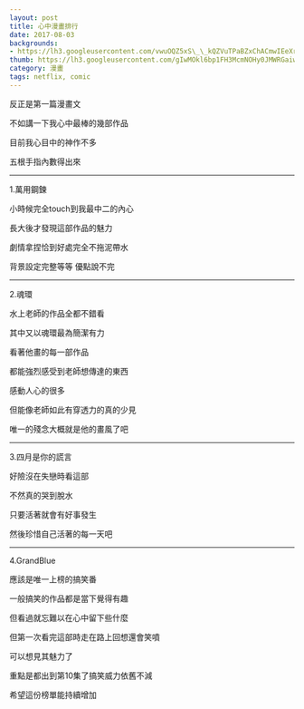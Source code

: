 ```yaml
---
layout: post
title: 心中漫畫排行
date: 2017-08-03
backgrounds:
- https://lh3.googleusercontent.com/vwuOQZ5xS\_\_kQZVuTPaBZxChACmwIEeXrkznajiHJTxYso\_IpI2JD\_1LxsF\_5ZsWWi6Nq1jGexF00qjDuYsE-b45VXWJBQUNa50lhWeJ4E5Dyg\_c0Yb9eo1nSuu8D6nZKrNKPH6y9Q
thumb: https://lh3.googleusercontent.com/gIwMOkl6bp1FH3McmNOHy0JMWRGaiwWX5t_kcQC7HSOwf8qIK5Qymxh9w_eQeu2gRJuYxH7q1JgWjSpPuwGMJUO7uv5Wi53Dwwy5jPsqiiMAT1h_tt4vhxrjs_BJKlk_n56HPwL-2g=w2400
category: 漫畫
tags: netflix, comic
---
```


反正是第一篇漫畫文

不如講一下我心中最棒的幾部作品

目前我心目中的神作不多

五根手指內數得出來

---

1.萬用鋼鍊

小時候完全touch到我最中二的內心

長大後才發現這部作品的魅力

劇情拿捏恰到好處完全不拖泥帶水

背景設定完整等等 優點說不完

---

2.魂環

水上老師的作品全都不錯看

其中又以魂環最為簡潔有力

看著他畫的每一部作品

都能強烈感受到老師想傳達的東西

感動人心的很多

但能像老師如此有穿透力的真的少見

唯一的殘念大概就是他的畫風了吧

---

3.四月是你的謊言

好險沒在失戀時看這部

不然真的哭到脫水

只要活著就會有好事發生

然後珍惜自己活著的每一天吧

---

4.GrandBlue

應該是唯一上榜的搞笑番

一般搞笑的作品都是當下覺得有趣

但看過就忘難以在心中留下些什麼

但第一次看完這部時走在路上回想還會笑噴

可以想見其魅力了

重點是都出到第10集了搞笑威力依舊不減




希望這份榜單能持續增加

